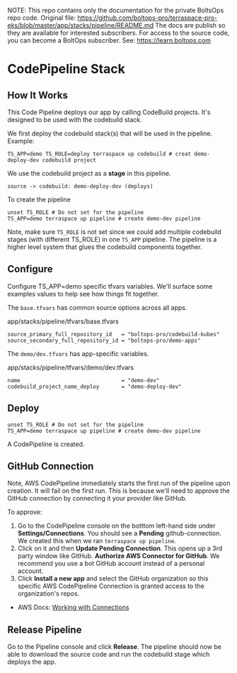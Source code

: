 <!-- note marker start -->
NOTE: This repo contains only the documentation for the private BoltsOps repo code.
Original file: https://github.com/boltops-pro/terraspace-pro-eks/blob/master/app/stacks/pipeline/README.md
The docs are publish so they are available for interested subscribers.
For access to the source code, you can become a BoltOps subscriber.
See: https://learn.boltops.com

<!-- note marker end -->

# CodePipeline Stack

## How It Works

This Code Pipeline deploys our app by calling CodeBuild projects. It's designed to be used with the codebuild stack.

We first deploy the codebuild stack(s) that will be used in the pipeline. Example:

    TS_APP=demo TS_ROLE=deploy terraspace up codebuild # creat demo-deploy-dev codebuild project

We use the codebuild project as a **stage** in this pipeline.

    source -> codebuild: demo-deploy-dev (deploys)

To create the pipeline

    unset TS_ROLE # Do not set for the pipeline
    TS_APP=demo terraspace up pipeline # create demo-dev pipeline

Note, make sure `TS_ROLE` is not set since we could add multiple codebuild stages (with different TS_ROLE) in one `TS_APP` pipeline. The pipeline is a higher level system that glues the codebuild components together.

## Configure

Configure TS_APP=demo specific tfvars variables. We'll surface some examples values to help see how things fit together.

The `base.tfvars` has common source options across all apps.

app/stacks/pipeline/tfvars/base.tfvars

    source_primary_full_repository_id   = "boltops-pro/codebuild-kubes"
    source_secondary_full_repository_id = "boltops-pro/demo-apps"

The `demo/dev.tfvars` has app-specific variables.

app/stacks/pipeline/tfvars/demo/dev.tfvars

    name                                = "demo-dev"
    codebuild_project_name_deploy       = "demo-deploy-dev"

## Deploy

    unset TS_ROLE # Do not set for the pipeline
    TS_APP=demo terraspace up pipeline # create demo-dev pipeline

A CodePipeline is created.

## GitHub Connection

Note, AWS CodePipeline immediately starts the first run of the pipeline upon creation. It will fail on the first run. This is because we'll need to approve the GitHub connection by connecting it your provider like GitHub.

To approve:

1. Go to the CodePipeline console on the botttom left-hand side under **Settings/Connections**. You should see a **Pending** github-connection. We created this when we ran `terraspace up pipeline`.
2. Click on it and then **Update Pending Connection**. This opens up a 3rd party window like GitHub. **Authorize AWS Connector for GitHub**. We recommend you use a bot GitHub account instead of a personal account.
3. Click **Install a new app** and select the GitHub organization so this specific AWS CodePipeline Connection is granted access to the organization's repos.

* AWS Docs: [Working with Connections](https://docs.aws.amazon.com/dtconsole/latest/userguide/connections.html)

## Release Pipeline

Go to the Pipeline console and click **Release**. The pipeline should now be able to download the source code and run the codebuild stage which deploys the app.
